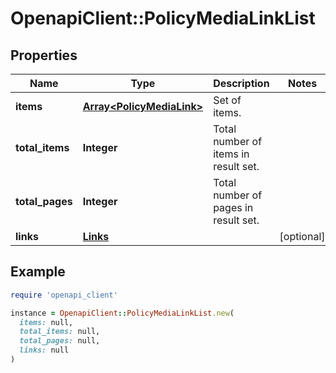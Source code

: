 # OpenapiClient::PolicyMediaLinkList

## Properties

| Name | Type | Description | Notes |
| ---- | ---- | ----------- | ----- |
| **items** | [**Array&lt;PolicyMediaLink&gt;**](PolicyMediaLink.md) | Set of items. |  |
| **total_items** | **Integer** | Total number of items in result set. |  |
| **total_pages** | **Integer** | Total number of pages in result set. |  |
| **links** | [**Links**](Links.md) |  | [optional] |

## Example

```ruby
require 'openapi_client'

instance = OpenapiClient::PolicyMediaLinkList.new(
  items: null,
  total_items: null,
  total_pages: null,
  links: null
)
```


